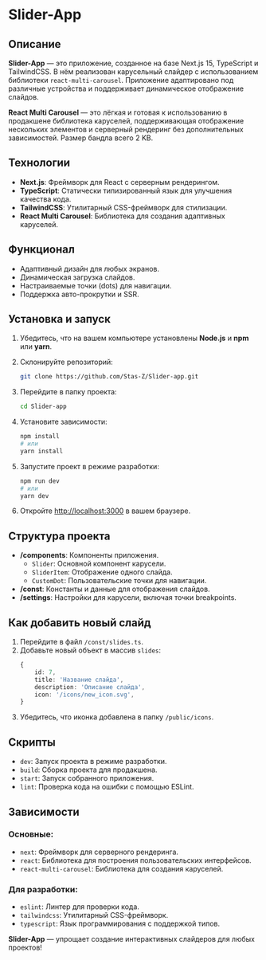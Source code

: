 # Slider-App

## Описание

**Slider-App** — это приложение, созданное на базе Next.js 15, TypeScript и TailwindCSS. В нём реализован карусельный слайдер с использованием библиотеки `react-multi-carousel`. Приложение адаптировано под различные устройства и поддерживает динамическое отображение слайдов.

**React Multi Carousel** — это лёгкая и готовая к использованию в продакшене библиотека каруселей, поддерживающая отображение нескольких элементов и серверный рендеринг без дополнительных зависимостей. Размер бандла всего 2 KB.

## Технологии

-   **Next.js**: Фреймворк для React с серверным рендерингом.
-   **TypeScript**: Статически типизированный язык для улучшения качества кода.
-   **TailwindCSS**: Утилитарный CSS-фреймворк для стилизации.
-   **React Multi Carousel**: Библиотека для создания адаптивных каруселей.

## Функционал

-   Адаптивный дизайн для любых экранов.
-   Динамическая загрузка слайдов.
-   Настраиваемые точки (dots) для навигации.
-   Поддержка авто-прокрутки и SSR.

## Установка и запуск

1. Убедитесь, что на вашем компьютере установлены **Node.js** и **npm** или **yarn**.
2. Склонируйте репозиторий:
    ```bash
    git clone https://github.com/Stas-Z/Slider-app.git
    ```
3. Перейдите в папку проекта:

    ```bash
    cd Slider-app

    ```

4. Установите зависимости:
    ```bash
    npm install
    # или
    yarn install
    ```
5. Запустите проект в режиме разработки:
    ```bash
    npm run dev
    # или
    yarn dev
    ```
6. Откройте [http://localhost:3000](http://localhost:3000) в вашем браузере.

## Структура проекта

-   **/components**: Компоненты приложения.
    -   `Slider`: Основной компонент карусели.
    -   `SliderItem`: Отображение одного слайда.
    -   `CustomDot`: Пользовательские точки для навигации.
-   **/const**: Константы и данные для отображения слайдов.
-   **/settings**: Настройки для карусели, включая точки breakpoints.

## Как добавить новый слайд

1. Перейдите в файл `/const/slides.ts`.
2. Добавьте новый объект в массив `slides`:
    ```typescript
    {
        id: 7,
        title: 'Название слайда',
        description: 'Описание слайда',
        icon: '/icons/new_icon.svg',
    }
    ```
3. Убедитесь, что иконка добавлена в папку `/public/icons`.

## Скрипты

-   `dev`: Запуск проекта в режиме разработки.
-   `build`: Сборка проекта для продакшена.
-   `start`: Запуск собранного приложения.
-   `lint`: Проверка кода на ошибки с помощью ESLint.

## Зависимости

### Основные:

-   `next`: Фреймворк для серверного рендеринга.
-   `react`: Библиотека для построения пользовательских интерфейсов.
-   `react-multi-carousel`: Библиотека для создания каруселей.

### Для разработки:

-   `eslint`: Линтер для проверки кода.
-   `tailwindcss`: Утилитарный CSS-фреймворк.
-   `typescript`: Язык программирования с поддержкой типов.

**Slider-App** — упрощает создание интерактивных слайдеров для любых проектов!
